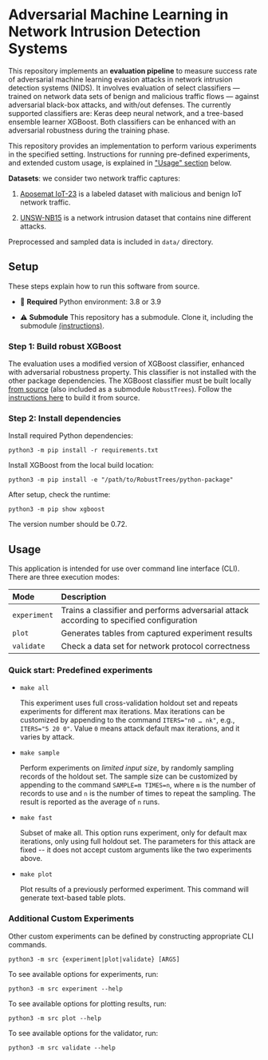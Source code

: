 # Adversarial Machine Learning in Network Intrusion Detection Systems

This repository implements an **evaluation pipeline** to measure success rate of adversarial machine learning evasion
attacks in network intrusion detection systems (NIDS). It involves evaluation of select classifiers — trained on network
data sets of benign and malicious traffic flows — against adversarial black-box attacks, and with/out defenses. The
currently supported classifiers are: Keras deep neural network, and a tree-based ensemble learner XGBoost. Both
classifiers can be enhanced with an adversarial robustness during the training phase.

This repository provides an implementation to perform various experiments in the specified setting. Instructions for
running pre-defined experiments, and extended custom usage, is explained in ["Usage" section](#usage) below.

**Datasets**: we consider two network traffic captures:

1. [Aposemat IoT-23](https://www.stratosphereips.org/datasets-iot23/) is a labeled dataset with malicious and benign IoT
   network traffic.

2. [UNSW-NB15](https://research.unsw.edu.au/projects/unsw-nb15-dataset) is a network intrusion dataset that contains
   nine different attacks.

Preprocessed and sampled data is included in `data/` directory.

## Setup

These steps explain how to run this software from source.

- :snake: **Required** Python environment: 3.8 or 3.9

- :warning: **Submodule** This repository has a submodule. Clone it, including the submodule
  [(instructions)](https://stackoverflow.com/a/4438292).

### Step 1: Build robust XGBoost

The evaluation uses a modified version of XGBoost classifier, enhanced with adversarial robustness property. This
classifier is not installed with the other package dependencies. The XGBoost classifier must be built
locally [from source](https://github.com/chenhongge/RobustTrees) (also included as a submodule `RobustTrees`). Follow
the
[instructions here](https://github.com/chenhongge/RobustTrees/tree/master/python-package#from-source) to build it from
source.

### Step 2: Install dependencies

Install required Python dependencies:

```
python3 -m pip install -r requirements.txt
```

Install XGBoost from the local build location:

```
python3 -m pip install -e "/path/to/RobustTrees/python-package"
```

After setup, check the runtime:

```
python3 -m pip show xgboost
```

The version number should be 0.72.

## Usage

This application is intended for use over command line interface (CLI). There are three execution modes:

| Mode         | Description                                                                              |
|:-------------|:-----------------------------------------------------------------------------------------|
| `experiment` | Trains a classifier and performs adversarial attack according to specified configuration |
| `plot`       | Generates tables from captured experiment results                                        |
| `validate`   | Check a data set for network protocol correctness                                        |

### Quick start: Predefined experiments

* `make all`

  This experiment uses full cross-validation holdout set and repeats experiments for different max iterations. Max
  iterations can be customized by appending to the command `ITERS="n0 … nk"`, e.g., `ITERS="5 20 0"`. Value `0` means
  attack default max iterations, and it varies by attack.

* `make sample`

  Perform experiments on _limited input size_, by randomly sampling records of the holdout set. The sample size can be
  customized by appending to the command `SAMPLE=m TIMES=n`, where `m` is the number of records to use and `n` is the
  number of times to repeat the sampling. The result is reported as the average of `n` runs.

* `make fast`

  Subset of make all. This option runs experiment, only for default max iterations, only using full holdout set. The
  parameters for this attack are fixed -- it does not accept custom arguments like the two experiments above.

* `make plot`

  Plot results of a previously performed experiment. This command will generate text-based table plots.

### Additional Custom Experiments

Other custom experiments can be defined by constructing appropriate CLI commands.

```
python3 -m src {experiment|plot|validate} [ARGS]
```

To see available options for experiments, run:

```
python3 -m src experiment --help
```

To see available options for plotting results, run:

```
python3 -m src plot --help
```

To see available options for the validator, run:

```
python3 -m src validate --help
```

